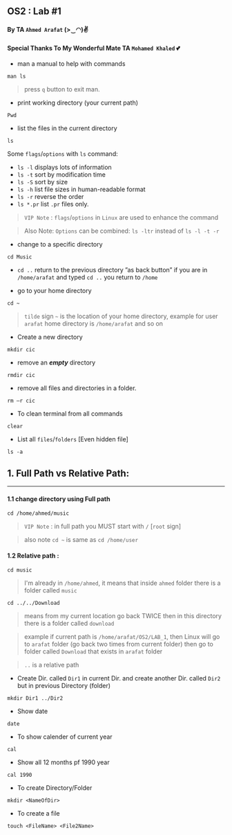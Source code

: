 ## OS2 : Lab #1
#### By TA `Ahmed Arafat` (>‿◠)✌
#### Special Thanks To My Wonderful Mate TA `Mohamed Khaled` 💕

- man a manual to help with commands
```
man ls
```
> press `q` button to exit man.

- print working directory (your current path)
```
Pwd
```

- list the files in the current directory
```
ls
```

Some `flags`/`options` with `ls` command:
- `ls -l` displays lots of information
- `ls -t` sort by modification time
- `ls -S` sort by size
- `ls -h` list file sizes in human-readable format
- `ls -r` reverse the order
- `ls *.pr` list `.pr` files only.

> `VIP Note` : `flags`/`options` in `Linux` are used to enhance the command

> Also Note: `Options` can be combined: `ls -ltr` instead of `ls -l -t -r`

- change to a specific directory
```
cd Music
```

- `cd ..` return to the previous directory ”as back button” if you are in `/home/arafat` and
  typed `cd ..` you return to `/home`


- go to your home directory
```
cd ~
```
> `tilde` sign `~` is the location of your home directory, example for user `arafat` home directory is `/home/arafat` and so on

- Create a new directory
````
mkdir cic
````

- remove an **_empty_** directory
````
rmdir cic
````

- remove all files and directories in a folder.
````
rm –r cic
````

- To clean terminal from all commands
````
clear
````

- List all `files`/`folders` [Even hidden file]
````
ls -a
````

## 1. Full Path vs Relative Path:
<hr>

#### 1.1 change directory using Full path
````
cd /home/ahmed/music
````

> `VIP Note` : in full path you MUST start with `/`   [`root` sign]

> also note `cd ~` is same as `cd /home/user`

#### 1.2 Relative path : 
````
cd music 
````
> I'm already in `/home/ahmed`, it means that inside `ahmed` folder there is a folder called `music`

````
cd ../../Download
````
> means from my current location go back TWICE then in this directory there is a folder called `download` 

> example if current path is `/home/arafat/OS2/LAB_1`, then Linux will go to `arafat` folder (go back two times from current folder) then go to folder called `Download` that exists in `arafat` folder  

> `..` is a relative path

- Create Dir. called `Dir1` in current Dir. and create another Dir. called `Dir2`
but in previous Directory (folder)
````
mkdir Dir1 ../Dir2
````

- Show date
````
date
````

- To show calender of current year
````
cal
````

- Show all 12 months pf 1990 year
````
cal 1990
````

- To create Directory/Folder 
````
mkdir <NameOfDir>
````

- To create a file
````
touch <FileName> <File2Name>
````